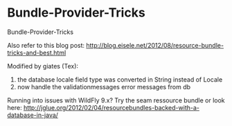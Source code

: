 Bundle-Provider-Tricks
======================

Bundle-Provider-Tricks

Also refer to this blog post: http://blog.eisele.net/2012/08/resource-bundle-tricks-and-best.html

Modified by giates (Tex): 

1) the database locale field type was converted in String instead of Locale
2) now handle the validationmessages error messages from db

Running into issues with WildFly 9.x?
Try the seam ressource bundle or look here: http://jglue.org/2012/02/04/resourcebundles-backed-with-a-database-in-java/
